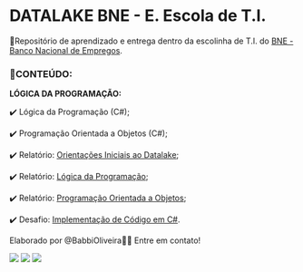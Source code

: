 # DATALAKE BNE - E. Escola de T.I.

📁Repositório de aprendizado e entrega dentro da escolinha de T.I. do <a href="https://www.bne.com.br/"> BNE - Banco Nacional de Empregos</a>.

### 📝CONTEÚDO:

<b>LÓGICA DA PROGRAMAÇÃO:</b>

✔️ Lógica da Programação (C#);

✔️ Programação Orientada a Objetos (C#);

✔️ Relatório: <a href ="https://www.notion.so/oliveirababbi/Orienta-es-Iniciais-do-DataLake-f895985bbf344e6bae6497513a340201">Orientações Iniciais ao Datalake</a>;

✔️ Relatório: <a href ="https://www.notion.so/oliveirababbi/L-gica-da-Programa-o-5cdc8f8075c74ef1bb1064372974d7b8">Lógica da Programação</a>;

✔️ Relatório: <a href ="https://www.notion.so/oliveirababbi/Programa-o-Orientada-a-Objetos-fc6579e4eb5c447fa517a7427bbeba17">Programação Orientada a Objetos</a>;

✔️ Desafio: <a href ="https://www.notion.so/oliveirababbi/Implementa-o-de-C-digo-em-C-818e4d36d08c49eeb3722a73865d2f31">Implementação de Código em C#<a>.




Elaborado por @BabbiOliveira🏳️‍🌈 
Entre em contato!
<div align="left">
  <a href="https://instagram.com/oliveirababbi" target="_blank"><img src="https://img.shields.io/badge/-Instagram-%23E4405F?style=for-the-badge&logo=instagram&logoColor=white" target="_blank"></a>
  <a href = "mailto:oliveirababbi@gmail.com"><img src="https://img.shields.io/badge/Gmail-D14836?style=for-the-badge&logo=gmail&logoColor=white" target="_blank"></a>
  <a href="https://www.linkedin.com/in/babboliveira" target="_blank"><img src="https://img.shields.io/badge/-LinkedIn-%230077B5?style=for-the-badge&logo=linkedin&logoColor=white" target="_blank"></a> 
</div>
